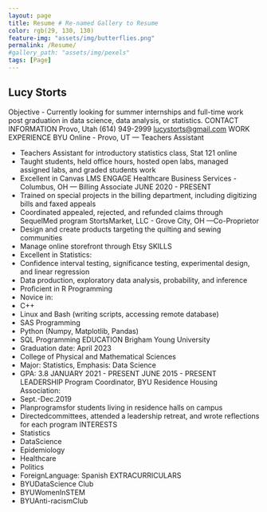 ```yaml
---
layout: page
title: Resume # Re-named Gallery to Resume 
color: rgb(29, 130, 130)
feature-img: "assets/img/butterflies.png"
permalink: /Resume/
#gallery_path: "assets/img/pexels" 
tags: [Page]
---
```


## ​Lucy Storts

Objective​ - Currently looking for summer internships and full-time work post graduation in data science, data analysis, or statistics.
CONTACT INFORMATION
Provo, Utah
(614) 949-2999 lucystorts@gmail.com
       WORK EXPERIENCE
BYU Online - Provo, UT — ​Teachers Assistant
- Teachers Assistant for introductory statistics class, Stat 121 online
- Taught students, held office hours, hosted open labs, managed assigned labs, and graded students work
- Excellent in Canvas LMS
ENGAGE Healthcare Business Services - Columbus, OH — ​Billing Associate
JUNE 2020 - PRESENT
- Trained on special projects in the billing department, including digitizing bills and faxed appeals
- Coordinated appealed, rejected, and refunded claims through SequelMed program
  StortsMarket, LLC - Grove City, OH — ​Co-Proprietor
- Design and create products targeting the quilting and sewing communities
- Manage online storefront through Etsy
SKILLS
- Excellent in Statistics:
- Confidence interval testing, significance testing, experimental
design, and linear regression
- Data production, exploratory data analysis, probability, and
inference
- Proficient in R Programming
- Novice in:
- C++
- Linux and Bash (writing scripts, accessing remote database)
- SAS Programming
- Python (Numpy, Matplotlib, Pandas)
- SQL Programming
EDUCATION
Brigham Young University
- Graduation date: April 2023
- College of Physical and Mathematical Sciences
- Major: Statistics, Emphasis: Data Science
- GPA: 3.8
JANUARY 2021 - PRESENT
JUNE 2015 - PRESENT
          LEADERSHIP
Program Coordinator​, BYU Residence Housing Association:
- Sept.-Dec.2019
- Planprogramsfor students living in residence halls on campus
- Directedcommittees, attended a leadership retreat, and wrote reflections for each program
INTERESTS
- Statistics
- DataScience
- Epidemiology
- Healthcare
- Politics
- ForeignLanguage: Spanish
EXTRACURRICULARS
- BYUDataScience Club
- BYUWomenInSTEM
- BYUAnti-racismClub
    
